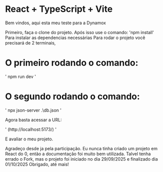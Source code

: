# React + TypeScript + Vite

Bem vindos, aqui esta meu teste para a Dynamox

Primeiro, faça o clone do projeto.
Após isso use o comando: 
'npm install'
Para instalar as dependencias necessárias
Para rodar o projeto você precisará de 2 terminais,

# O primeiro rodando o comando:
' npm run dev '

# O segundo rodando o comando: 
' npx json-server .\db.json '

Agora basta acessar a URL:

' (http://localhost:5173/) '

E avaliar o meu projeto.

Agradeço desde ja pela participação.
Eu nunca tinha criado um projeto em React do 0, então a documentação foi muito bem utilizada.
Talvel tenha errado o Fork, mas o projeto foi iniciado no dia 29/09/2025 e finalizado dia 01/10/2025
Obrigado, até mais!